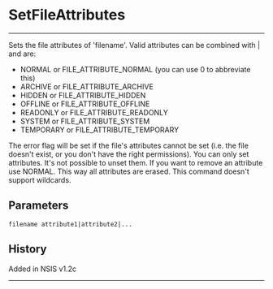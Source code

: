 # SetFileAttributes

---

Sets the file attributes of 'filename'. Valid attributes can be combined with | and are:

* NORMAL or FILE_ATTRIBUTE_NORMAL (you can use 0 to abbreviate this)
* ARCHIVE or FILE_ATTRIBUTE_ARCHIVE
* HIDDEN or FILE_ATTRIBUTE_HIDDEN
* OFFLINE or FILE_ATTRIBUTE_OFFLINE
* READONLY or FILE_ATTRIBUTE_READONLY
* SYSTEM or FILE_ATTRIBUTE_SYSTEM
* TEMPORARY or FILE_ATTRIBUTE_TEMPORARY

The error flag will be set if the file's attributes cannot be set (i.e. the file doesn't exist, or you don't have the right permissions). You can only set attributes. It's not possible to unset them. If you want to remove an attribute use NORMAL. This way all attributes are erased. This command doesn't support wildcards.

## Parameters

    filename attribute1|attribute2|...

## History

Added in NSIS v1.2c

---
